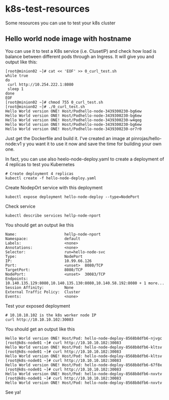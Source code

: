 # k8s-test-resources
Some resources you can use to test your k8s cluster

## Hello world node image with hostname

You can use it to test a K8s service (i.e. ClusetIP) and check how load is balance between different pods through an Ingress.
It will give you and output like this:

```
[root@minion02 ~]# cat << 'EOF' >> 0_curl_test.sh 
while true
do
 curl http://10.254.222.1:8080
 sleep 1
done
EOF
[root@minion02 ~]# chmod 755 0_curl_test.sh
[root@minion02 ~]# ./0_curl_test.sh 
Hello World version ONE! Host/Podhello-node-3439300230-bg6ew
Hello World version ONE! Host/Podhello-node-3439300230-bg6ew
Hello World version ONE! Host/Podhello-node-3439300230-w4qeg
Hello World version ONE! Host/Podhello-node-3439300230-bg6ew
Hello World version ONE! Host/Podhello-node-3439300230-or7r0
```
Just get the Dockerfile and build it.
I've created an image at pinrojas/hello-node:v1 y you want it to use it now and save the time for building your own one.

In fact, you can use also heelo-node-deploy.yaml to create a deployment of 4 replicas to test you Kubernetes

```
# Create deployment 4 replicas
kubectl create -f hello-node-deploy.yaml
```

Create NodepOrt service with this deployment
```
kubectl expose deployment hello-node-deploy --type=NodePort
```

Check service

```
kubectl describe services hellp-node-nport
```

You should get an output ike this
```
Name:                     hellp-node-nport
Namespace:                default
Labels:                   <none>
Annotations:              <none>
Selector:                 run=hello-node-svc
Type:                     NodePort
IP:                       10.99.66.126
Port:                     <unset>  8080/TCP
TargetPort:               8080/TCP
NodePort:                 <unset>  30083/TCP
Endpoints:                10.140.135.129:8080,10.140.135.130:8080,10.140.58.192:8080 + 1 more...
Session Affinity:         None
External Traffic Policy:  Cluster
Events:                   <none>
```

Test your exposed deployment
```
# 10.10.10.102 is the k8s worker node IP
curl http://10.10.10.102:30083
```

You should get an output like this
```
Hello World version ONE! Host/Pod: hello-node-deploy-8568b8dfb6-njvgc
[root@k8s-node01 ~]# curl http://10.10.10.102:30083
Hello World version ONE! Host/Pod: hello-node-deploy-8568b8dfb6-kltsv
[root@k8s-node01 ~]# curl http://10.10.10.102:30083
Hello World version ONE! Host/Pod: hello-node-deploy-8568b8dfb6-kltsv
[root@k8s-node01 ~]# curl http://10.10.10.102:30083
Hello World version ONE! Host/Pod: hello-node-deploy-8568b8dfb6-67f8x
[root@k8s-node01 ~]# curl http://10.10.10.102:30083
Hello World version ONE! Host/Pod: hello-node-deploy-8568b8dfb6-nxvtv
[root@k8s-node01 ~]# curl http://10.10.10.102:30083
Hello World version ONE! Host/Pod: hello-node-deploy-8568b8dfb6-nxvtv

```
See ya!
